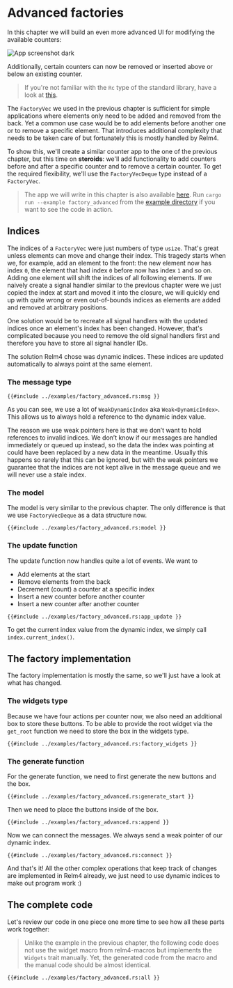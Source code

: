 # Advanced factories

In this chapter we will build an even more advanced UI for modifying the available counters:

![App screenshot dark](img/screenshots/factory-advanced-dark.png)

Additionally, certain counters can now be removed or inserted above or below an existing counter.

> If you're not familiar with the `Rc` type of the standard library, have a look at [this](https://doc.rust-lang.org/std/rc/index.html).

The `FactoryVec` we used in the previous chapter is sufficient for simple applications where elements only need to be added and removed from the back. Yet a common use case would be to add elements before another one or to remove a specific element. That introduces additional complexity that needs to be taken care of but fortunately this is mostly handled by Relm4.

To show this, we'll create a similar counter app to the one of the previous chapter, but this time on **steroids**: we'll add functionality to add counters before and after a specific counter and to remove a certain counter. To get the required flexibility, we'll use the `FactoryVecDeque` type instead of a `FactoryVec`.

> The app we will write in this chapter is also available [here](https://github.com/AaronErhardt/relm4/blob/main/relm4-examples/examples/factory_advanced.rs). Run `cargo run --example factory_advanced` from the [example directory](https://github.com/AaronErhardt/relm4/tree/main/relm4-examples) if you want to see the code in action.

## Indices

The indices of a `FactoryVec` were just numbers of type `usize`. That's great unless elements can move and change their index. This tragedy starts when we, for example, add an element to the front: the new element now has index `0`, the element that had index `0` before now has index `1` and so on. Adding one element will shift the indices of all following elements. If we naively create a signal handler similar to the previous chapter were we just copied the index at start and moved it into the closure, we will quickly end up with quite wrong or even out-of-bounds indices as elements are added and removed at arbitrary positions.

One solution would be to recreate all signal handlers with the updated indices once an element's index has been changed. However, that's complicated because you need to remove the old signal handlers first and therefore you have to store all signal handler IDs.

The solution Relm4 chose was dynamic indices. These indices are updated automatically to always point at the same element.



### The message type

```rust,no_run,noplayground
{{#include ../examples/factory_advanced.rs:msg }}
```

As you can see, we use a lot of `WeakDynamicIndex` aka `Weak<DynamicIndex>`. This allows us to always hold a reference to the dynamic index value.

The reason we use weak pointers here is that we don’t want to hold references to invalid indices. We don’t know if our messages are handled immediately or queued up instead, so the data the index was pointing at could have been replaced by a new data in the meantime. Usually this happens so rarely that this can be ignored, but with the weak pointers we guarantee that the indices are not kept alive in the message queue and we will never use a stale index.

### The model

The model is very similar to the previous chapter. The only difference is that we use `FactoryVecDeque` as a data structure now.

```rust,no_run,noplayground
{{#include ../examples/factory_advanced.rs:model }}
```

### The update function

The update function now handles quite a lot of events. We want to

+ Add elements at the start
+ Remove elements from the back
+ Decrement (count) a counter at a specific index
+ Insert a new counter before another counter
+ Insert a new counter after another counter

```rust,no_run,noplayground
{{#include ../examples/factory_advanced.rs:app_update }}
```

To get the current index value from the dynamic index, we simply call `index.current_index()`.

## The factory implementation

The factory implementation is mostly the same, so we'll just have a look at what has changed.

### The widgets type

Because we have four actions per counter now, we also need an additional box to store these buttons.
To be able to provide the root widget via the `get_root` function we need to store the box in the widgets type.

```rust,no_run,noplayground
{{#include ../examples/factory_advanced.rs:factory_widgets }}
```

### The generate function

For the generate function, we need to first generate the new buttons and the box.

```rust,no_run,noplayground
{{#include ../examples/factory_advanced.rs:generate_start }}
```

Then we need to place the buttons inside of the box.

```rust,no_run,noplayground
{{#include ../examples/factory_advanced.rs:append }}
```

Now we can connect the messages. We always send a weak pointer of our dynamic index.

```rust,no_run,noplayground
{{#include ../examples/factory_advanced.rs:connect }}
```

And that's it! All the other complex operations that keep track of changes are implemented in Relm4 already, we just need to use dynamic indices to make out program work :)

## The complete code

Let's review our code in one piece one more time to see how all these parts work together:

> Unlike the example in the previous chapter, the following code does not use the widget macro from relm4-macros but implements the `Widgets` trait manually. Yet, the generated code from the macro and the manual code should be almost identical.

```rust,no_run,noplayground
{{#include ../examples/factory_advanced.rs:all }}
```
